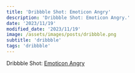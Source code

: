 ```yaml
---
title: 'Dribbble Shot: Emoticon Angry'
description: 'Dribbble Shot: Emoticon Angry.'
date: '2023/11/19'
modified_date: '2023/11/19'
image: /assets/images/posts/dribbble.png
subtitle: 'dribbble'
tags: 'dribbble'
---
```


Dribbble Shot: [Emoticon Angry](https://dribbble.com/shots/2601423-Emoticon-Angry)
